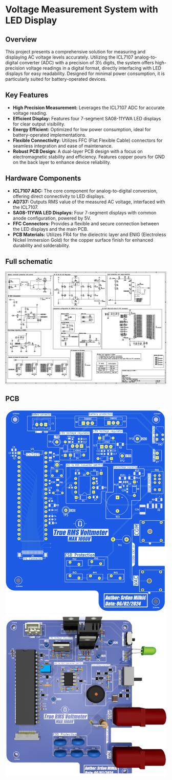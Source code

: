 # Voltage Measurement System with LED Display

## Overview
This project presents a comprehensive solution for measuring and displaying AC voltage levels accurately. Utilizing the ICL7107 analog-to-digital converter (ADC) with a precision of 3½ digits, the system offers high-precision voltage readings in a digital format, directly interfacing with LED displays for easy readability. Designed for minimal power consumption, it is particularly suited for battery-operated devices.

## Key Features
- **High Precision Measurement:** Leverages the ICL7107 ADC for accurate voltage reading.
- **Efficient Display:** Features four 7-segment SA08-11YWA LED displays for clear output visibility.
- **Energy Efficient:** Optimized for low power consumption, ideal for battery-operated implementations.
- **Flexible Connectivity:** Utilizes FFC (Flat Flexible Cable) connectors for seamless integration and ease of maintenance.
- **Robust PCB Design:** A dual-layer PCB design with a focus on electromagnetic stability and efficiency. Features copper pours for GND on the back layer to enhance device reliability.

## Hardware Components
- **ICL7107 ADC:** The core component for analog-to-digital conversion, offering direct connectivity to LED displays.
- **AD737:** Outputs RMS value of the measured AC voltage, interfaced with the ICL7107.
- **SA08-11YWA LED Displays:** Four 7-segment displays with common anode configuration, powered by 5V.
- **FFC Connectors:** Provides a flexible and secure connection between the LED displays and the main PCB.
- **PCB Materials:** Utilizes FR4 for the dielectric layer and ENIG (Electroless Nickel Immersion Gold) for the copper surface finish for enhanced durability and solderability.

## Full schematic 
![Schematic](images/FullSchematic.png "Better quality PDF in the repo")
## PCB
![PCB](images/PCBnocomponents.png "PCB without components")
![PCB](images/PCBwithcomponents.png "PCB with components")
